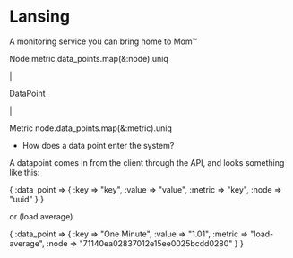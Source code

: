 # Lansing

A monitoring service you can bring home to Mom™

Node
metric.data_points.map(&:node).uniq

|

DataPoint

|

Metric
node.data_points.map(&:metric).uniq

* How does a data point enter the system?




A datapoint comes in from the client through the API, and looks something like this:


{
  :data_point => {
    :key => "key",
    :value => "value",
    :metric => "key",
    :node => "uuid"
  }
}


or (load average)

{
  :data_point => {
    :key => "One Minute",
    :value => "1.01",
    :metric => "load-average",
    :node => "71140ea02837012e15ee0025bcdd0280"
  }
}